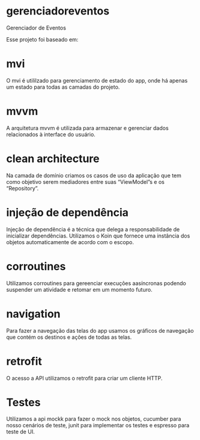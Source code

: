 # gerenciadoreventos
Gerenciador de Eventos

Esse projeto foi baseado em:

# mvi 
O mvi é utililzado para gerenciamento de estado do app, onde há apenas um estado para todas as camadas do projeto.

# mvvm
A arquitetura mvvm é utilizada para armazenar e gerenciar dados relacionados à interface do usuário.

# clean architecture
Na camada de domínio criamos os casos de uso da aplicação que tem como objetivo serem mediadores entre suas “ViewModel”s e os “Repository”.

# injeção de dependência
Injeção de dependência é a técnica que delega a responsabilidade de inicializar dependências. Utilizamos o Koin que fornece uma instância dos objetos automaticamente de acordo com o escopo.

# corroutines
Utilizamos corroutines para gereenciar execuções aasíncronas podendo suspender um atividade e retomar em um momento futuro.

# navigation
Para fazer a navegação das telas do app usamos os gráficos de navegação que contém os destinos e ações de todas as telas.

# retrofit
O acesso a API utilizamos o retrofit para criar um cliente HTTP.

# Testes
Utilizamos a api mockk para fazer o mock nos objetos, cucumber para nosso cenários de teste, junit para implementar os testes e espresso para teste de UI.



